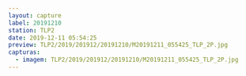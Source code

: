 ```yaml
---
layout: capture
label: 20191210
station: TLP2
date: 2019-12-11 05:54:25
preview: TLP2/2019/201912/20191210/M20191211_055425_TLP_2P.jpg
capturas:
  - imagem: TLP2/2019/201912/20191210/M20191211_055425_TLP_2P.jpg
---
```

